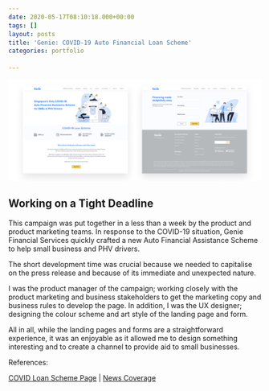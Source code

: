 ```yaml
---
date: 2020-05-17T08:10:18.000+00:00
tags: []
layout: posts
title: 'Genie: COVID-19 Auto Financial Loan Scheme'
categories: portfolio

---
```

![](/uploads/genie-covid.png)

## Working on a Tight Deadline

This campaign was put together in a less than a week by the product and product marketing teams. In response to the COVID-19 situation, Genie Financial Services quickly crafted a new Auto Financial Assistance Scheme to help small business and PHV drivers.

The short development time was crucial because we needed to capitalise on the press release and because of its immediate and unexpected nature.

I was the product manager of the campaign; working closely with the product marketing and business stakeholders to get the marketing copy and business rules to develop the page. In addition, I was the UX designer; designing the colour scheme and art style of the landing page and form.

All in all, while the landing pages and forms are a straightforward experience, it was an enjoyable as it allowed me to design something interesting and to create a channel to provide aid to small businesses.

References:

[COVID Loan Scheme Page](https://genie.sg/loan/covid "COVID Loan Scheme") | [News Coverage](https://www.linkedin.com/posts/helen-neo-538b5469_genie-financial-services-to-grant-auto-loans-activity-6645918533681319936-yK-C "COVID Loan Scheme")